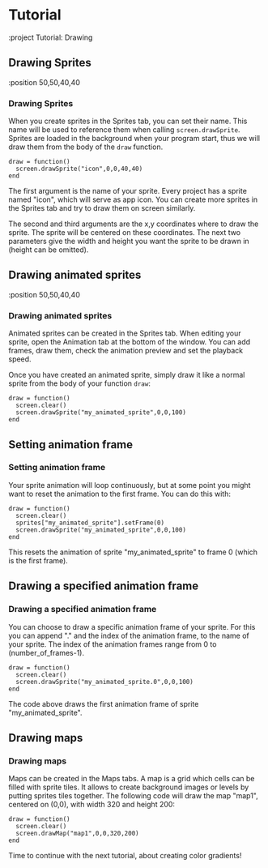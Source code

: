 <!-- 1. Shapes (Rect, Round, RoundRect) -->
<!-- 2. Colors -->
<!-- 3. Lines, Polygons -->
<!-- 4. Text -->
<!-- 5. Sprites and Maps -->
<!-- 6. Gradients -->
<!-- 7. Rotating, Scaling, Transparency -->


# Tutorial

:project Tutorial: Drawing

## Drawing Sprites

:position 50,50,40,40

### Drawing Sprites

When you create sprites in the Sprites tab, you can set their name. This name will
be used to reference them when calling ```screen.drawSprite```. Sprites are loaded in the
background when your program start, thus we will draw them from the body of the ```draw```
function.

```
draw = function()
  screen.drawSprite("icon",0,0,40,40)
end
```

The first argument is the name of your sprite. Every project has a sprite named
"icon", which will serve as app icon. You can create more sprites in the Sprites tab
and try to draw them on screen similarly.

The second and third arguments are the x,y coordinates where to draw the sprite.
The sprite will be centered on these coordinates. The next two parameters give the
width and height you want the sprite to be drawn in (height can be omitted).

## Drawing animated sprites

:position 50,50,40,40

### Drawing animated sprites

Animated sprites can be created in the Sprites tab. When editing your sprite, open the
Animation tab at the bottom of the window. You can add frames, draw them, check the animation preview and set
the playback speed.

Once you have created an animated sprite, simply draw it like a normal sprite from the body of
your function ```draw```:

```
draw = function()
  screen.clear()
  screen.drawSprite("my_animated_sprite",0,0,100)
end
```

## Setting animation frame

### Setting animation frame

Your sprite animation will loop continuously, but at some point you might want to reset the animation
to the first frame. You can do this with:

```
draw = function()
  screen.clear()
  sprites["my_animated_sprite"].setFrame(0)
  screen.drawSprite("my_animated_sprite",0,0,100)
end
```

This resets the animation of sprite "my_animated_sprite" to frame 0 (which is the first frame).

## Drawing a specified animation frame

### Drawing a specified animation frame

You can choose to draw a specific animation frame of your sprite. For this you can append "." and the index
of the animation frame, to the name of your sprite. The index of the animation frames range from 0 to (number_of_frames-1).

```
draw = function()
  screen.clear()
  screen.drawSprite("my_animated_sprite.0",0,0,100)
end
```

The code above draws the first animation frame of sprite "my_animated_sprite".

## Drawing maps

### Drawing maps

Maps can be created in the Maps tabs. A map is a grid which cells can be filled with sprite tiles. It allows to
create background images or levels by putting sprites tiles together.
The following code will draw the map "map1", centered on (0,0), with width 320 and height 200:

```
draw = function()
  screen.clear()
  screen.drawMap("map1",0,0,320,200)
end
```

Time to continue with the next tutorial, about creating color gradients!
